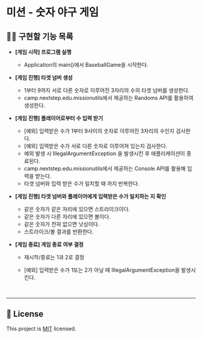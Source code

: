 # 미션 - 숫자 야구 게임

## ✍🏻 구현할 기능 목록

- <b>[게임 시작] 프로그램 실행</b>

  - Application의 main()에서 BaseballGame을 시작한다.
    <br>

- <b>[게임 진행] 타겟 넘버 생성</b>

  - 1부터 9까지 서로 다른 숫자로 이루어진 3자리의 수의 타겟 넘버를 생성한다.
  - camp.nextstep.edu.missionutils에서 제공하는 Randoms API를 활용하여 생성한다.
    <br>

- <b>[게임 진행] 플레이어로부터 수 입력 받기</b>

  - [예외] 입력받은 수가 1부터 9사이의 숫자로 이루어진 3자리의 수인지 검사한다.
  - [예외] 입력받은 수가 서로 다른 숫자로 이루어져 있는지 검사한다.
  - 예외 발생 시 IllegalArgumentException 을 발생시킨 후 애플리케이션이 종료된다.
  - camp.nextstep.edu.missionutils에서 제공하는 Console API를 활용해 입력을 받는다.
  - 타겟 넘버와 입력 받은 수가 일치할 때 까지 반복한다.
    <br>

- <b>[게임 진행] 타겟 넘버와 플레이어에게 입력받은 수가 일치하는 지 확인</b>

  - 같은 숫자가 같은 자리에 있으면 스트라이크이다.
  - 같은 숫자가 다른 자리에 있으면 볼이다.
  - 같은 숫자가 전혀 없으면 낫싱이다.
  - 스트라이크/볼 결과를 반환한다.
    <br>

- <b>[게임 종료] 게임 종료 여부 결정</b>

  - 재시작/종료는 1과 2로 결정
  - [예외] 입력받은 수가 1또는 2가 아닐 때 IllegalArgumentException을 발생시킨다.

    <br>

---

## 📝 License

This project is [MIT](https://github.com/woowacourse/java-baseball-precourse/blob/master/LICENSE) licensed.
